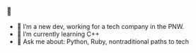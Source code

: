 ### 👋

- 🐣 I’m a new dev, working for a tech company in the PNW.
- 🌱 I’m currently learning C++
- 💬 Ask me about: Python, Ruby, nontraditional paths to tech
